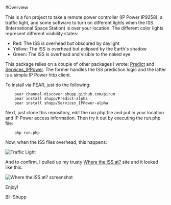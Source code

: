 #Overview

This is a fun project to take a remote power controller (IP Power IP9258), a traffic light, and some software to turn on different lights when the ISS (International Space Station) is over your location.  The different color lights represent different visibility states:

* Red: The ISS is overhead but obscured by daylight
* Yellow: The ISS is overhead but eclipsed by the Earth's shadow
* Green: The ISS is overhead and visible to the naked eye

This package relies on a couple of other packages I wrote:  [Predict](http://github.com/shupp/Predict) and [Services_IPPower](http://github.com/shupp/Services_IPPower).  The former handles the ISS prediction logic and the latter is a simple IP Power http client.

To install via PEAR, just do the following:

```shell
    pear channel-discover shupp.github.com/pirum
    pear install shupp/Predict-alpha
    pear install shupp/Services_IPPower-alpha
```

Next, just clone this repository, edit the run.php file and put in your location and IP Power access information.  Then try it out by executing the run.php file:

```shell
    php run.php
```

Now, when the ISS flies overhead, this happens:

![Traffic Light](https://raw.github.com/shupp/ISSLight/master/pics/photo.png)

And to confirm, I pulled up my trusty [Where the ISS at?](http://wheretheiss.at) site and it looked like this:

![Where the ISS at? screenshot](https://raw.github.com/shupp/ISSLight/master/pics/iss_overhead.png)

Enjoy!

Bill Shupp
